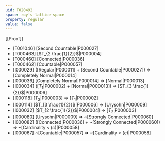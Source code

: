 ```yaml
---
uid: T020492
space: roy's-lattice-space
property: regular
value: false
---
```

[[Proof]]

* [T001046] [Second Countable|P000027]
* [T000463] [$T_{2 \frac{1}{2}}$|P000004]
* [T000460] [Connected|P000036]
* [T000462] [Countable|P000057]
* [I000029] ([Regular|P000011] + [Second Countable|P000027]) => [Completely Normal|P000014]
* [I000036] [Completely Normal|P000014] => [Normal|P000013]
* [I000034] ([$T_1$|P000002] + [Normal|P000013]) => [$T_{3 \frac{1}{2}}$|P000006]
* [I000118] [$T_2$|P000003] => [$T_1$|P000002]
* [I000114] [$T_{3 \frac{1}{2}}$|P000006] => [Urysohn|P000009]
* [I000032] [$T_{2 \frac{1}{2}}$|P000004] => [$T_2$|P000003]
* [I000080] [Urysohn|P000009] => ~[Strongly Connected|P000060]
* [I000082] ([Connected|P000036] + ~[Strongly Connected|P000060]) => ~[Cardinality < $\mathfrak(c)$|P000058]
* [I000067] ~[Countable|P000057] => ~[Cardinality < $\mathfrak(c)$|P000058]

